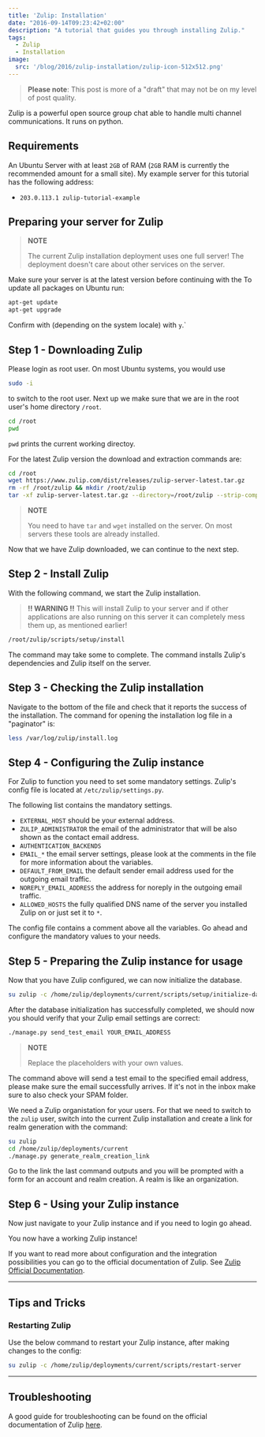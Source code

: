 ```yaml
---
title: 'Zulip: Installation'
date: "2016-09-14T09:23:42+02:00"
description: "A tutorial that guides you through installing Zulip."
tags:
  - Zulip
  - Installation
image:
  src: '/blog/2016/zulip-installation/zulip-icon-512x512.png'
---
```


> **Please note**: This post is more of a "draft" that may not be on my level of post quality.

Zulip is a powerful open source group chat able to handle multi channel communications. It runs on python.

## Requirements

An Ubuntu Server with at least `2GB` of RAM (`2GB` RAM is currently the recommended amount for a small site).
My example server for this tutorial has the following address:

* `203.0.113.1 zulip-tutorial-example`

## Preparing your server for Zulip

> **NOTE**
>
> The current Zulip installation deployment uses one full server! The deployment doesn't care about other services on the server.

Make sure your server is at the latest version before continuing with the
To update all packages on Ubuntu run:
```bash
apt-get update
apt-get upgrade
```
Confirm with (depending on the system locale) with `y`.`

## Step 1 - Downloading Zulip

Please login as root user.
On most Ubuntu systems, you would use

```bash
sudo -i
```

to switch to the root user.
Next up we make sure that we are in the root user's home directory `/root`.

```bash
cd /root
pwd
```

`pwd` prints the current working directoy.

For the latest Zulip version the download and extraction commands are:

```bash
cd /root
wget https://www.zulip.com/dist/releases/zulip-server-latest.tar.gz
rm -rf /root/zulip && mkdir /root/zulip
tar -xf zulip-server-latest.tar.gz --directory=/root/zulip --strip-components=1
```

> **NOTE**
>
> You need to have `tar` and `wget` installed on the server. On most servers these tools are already installed.

Now that we have Zulip downloaded, we can continue to the next step.

## Step 2 - Install Zulip

With the following command, we start the Zulip installation.

> **!! WARNING !!** This will install Zulip to your server and if other applications are also running on this server it can completely mess them up, as mentioned earlier!

```bash
/root/zulip/scripts/setup/install
```

The command may take some to complete. The command installs Zulip's dependencies and Zulip itself on the server.

## Step 3 - Checking the Zulip installation

Navigate to the bottom of the file and check that it reports the success of the installation.
The command for opening the installation log file in a "paginator" is:

```bash
less /var/log/zulip/install.log
```

## Step 4 - Configuring the Zulip instance

For Zulip to function you need to set some mandatory settings.
Zulip's config file is located at `/etc/zulip/settings.py`.

The following list contains the mandatory settings.

* `EXTERNAL_HOST` should be your external address.
* `ZULIP_ADMINISTRATOR` the email of the administrator that will be also shown as the contact email address.
* `AUTHENTICATION_BACKENDS`
* `EMAIL_*` the email server settings, please look at the comments in the file for more information about the variables.
* `DEFAULT_FROM_EMAIL` the default sender email address used for the outgoing email traffic.
* `NOREPLY_EMAIL_ADDRESS` the address for noreply in the outgoing email traffic.
* `ALLOWED_HOSTS` the fully qualified DNS name of the server you installed Zulip on or just set it to `*`.

The config file contains a comment above all the variables.
Go ahead and configure the mandatory values to your needs.

## Step 5 - Preparing the Zulip instance for usage

Now that you have Zulip configured, we can now initialize the database.

```bash
su zulip -c /home/zulip/deployments/current/scripts/setup/initialize-database
```

After the database initialization has successfully completed, we should now you should verify that your Zulip email settings are correct:

```bash
./manage.py send_test_email YOUR_EMAIL_ADDRESS
```

> **NOTE**
>
> Replace the placeholders with your own values.

The command above will send a test email to the specified email address, please make sure the email successfully arrives.
If it's not in the inbox make sure to also check your SPAM folder.

We need a Zulip organistation for your users.
For that we need to switch to the `zulip` user, switch into the current Zulip installation and create a link for realm generation with the command:

```bash
su zulip
cd /home/zulip/deployments/current
./manage.py generate_realm_creation_link
```

Go to the link the last command outputs and you will be prompted with a form for an account and realm creation.
A realm is like an organization.

## Step 6 - Using your Zulip instance

Now just navigate to your Zulip instance and if you need to login go ahead.

You now have a working Zulip instance!

If you want to read more about configuration and the integration possibilities you can go to the official documentation of Zulip.
See [Zulip Official Documentation](https://zulip.readthedocs.io/en/latest/index.html).

***

## Tips and Tricks

### Restarting Zulip

Use the below command to restart your Zulip instance, after making changes to the config:

```bash
su zulip -c /home/zulip/deployments/current/scripts/restart-server
```

***

## Troubleshooting

A good guide for troubleshooting can be found on the official documentation of Zulip [here](https://zulip.readthedocs.io/en/latest/prod-troubleshooting.html).
